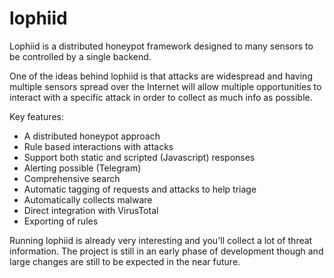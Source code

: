 # lophiid

Lophiid is a distributed honeypot framework designed to many sensors to
be controlled by a single backend.

One of the ideas behind lophiid is that attacks are widespread and having
multiple sensors spread over the Internet will allow multiple opportunities to
interact with a specific attack in order to collect as much info as possible.

Key features:

- A distributed honeypot approach
- Rule based interactions with attacks
- Support both static and scripted (Javascript) responses
- Alerting possible (Telegram)
- Comprehensive search 
- Automatic tagging of requests and attacks to help triage
- Automatically collects malware
- Direct integration with VirusTotal
- Exporting of rules

Running lophiid is already very interesting and you'll collect a lot of threat
information. The project is still in an early phase of development though and
large changes are still to be expected in the near future.

